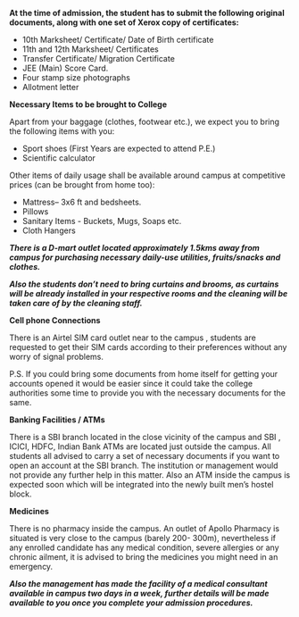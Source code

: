 **At the time of admission, the student has to submit the following original
documents, along with one set of Xerox copy of certificates:**
* 10th Marksheet/ Certificate/ Date of Birth certificate
* 11th and 12th Marksheet/ Certificates
* Transfer Certificate/ Migration Certificate
* JEE (Main) Score Card.
* Four stamp size photographs
* Allotment letter


**Necessary Items to be brought to College**

Apart from your baggage (clothes, footwear etc.), we expect you to bring
the following items with you:

* Sport shoes (First Years are expected to attend P.E.)
* Scientific calculator

Other items of daily usage shall be available around campus at
competitive prices (can be brought from home too):

* Mattress– 3x6 ft and bedsheets.
* Pillows
* Sanitary Items - Buckets, Mugs, Soaps etc.
* Cloth Hangers

***There is a D-mart outlet located approximately 1.5kms away from campus
for purchasing necessary daily-use utilities, fruits/snacks and clothes.***

***Also the students don’t need to bring curtains and brooms, as
curtains will be already installed in your respective rooms and the
cleaning will be taken care of by the cleaning staff.***

**Cell phone Connections**

There is an Airtel SIM card outlet near to the campus , students are
requested to get their SIM cards according to their preferences without
any worry of signal problems.

P.S. If you could bring some documents from home itself for getting your
accounts opened it would be easier since it could take the college
authorities some time to provide you with the necessary documents for
the same.

**Banking Facilities / ATMs**

There is a SBI branch located in the close vicinity of the campus and
SBI , ICICI, HDFC, Indian Bank ATMs are located just outside the campus.
All students all advised to carry a set of necessary documents if you
want to open an account at the SBI branch. The institution or management
would not provide any further help in this matter. Also an ATM inside
the campus is expected soon which will be integrated into the newly built
men’s hostel block.

**Medicines**

There is no pharmacy inside the campus. An outlet of Apollo Pharmacy is
situated is very close to the campus (barely 200- 300m), nevertheless if
any enrolled candidate has any medical condition, severe allergies or
any chronic ailment, it is advised to bring the medicines you might need
in an emergency.

***Also the management has made the facility of a medical consultant
available in campus two days in a week, further details will be made
available to you once you complete your admission procedures.***
